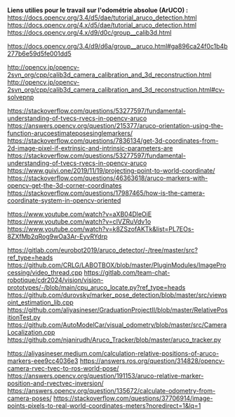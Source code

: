 [order]:       # (5)
[title]:       # (Liens)
[description]: # (Liens utiles)

__Liens utilies pour le travail sur l'odométrie absolue (ArUCO) :__
&nbsp;
https://docs.opencv.org/3.4/d5/dae/tutorial_aruco_detection.html
https://docs.opencv.org/4.x/d5/dae/tutorial_aruco_detection.html
https://docs.opencv.org/4.x/d9/d0c/group__calib3d.html

https://docs.opencv.org/3.4/d9/d6a/group__aruco.html#ga896ca24f0c1b4b277b6e59d5fe001dd5

http://opencv.jp/opencv-2svn_org/cpp/calib3d_camera_calibration_and_3d_reconstruction.html
http://opencv.jp/opencv-2svn_org/cpp/calib3d_camera_calibration_and_3d_reconstruction.html#cv-solvepnp

https://stackoverflow.com/questions/53277597/fundamental-understanding-of-tvecs-rvecs-in-opencv-aruco
https://answers.opencv.org/question/215377/aruco-orientation-using-the-function-arucoestimateposesinglemarkers/
https://stackoverflow.com/questions/7836134/get-3d-coordinates-from-2d-image-pixel-if-extrinsic-and-intrinsic-parameters-are
https://stackoverflow.com/questions/53277597/fundamental-understanding-of-tvecs-rvecs-in-opencv-aruco
https://www.guivi.one/2019/11/19/projecting-point-to-world-coordinate/
https://stackoverflow.com/questions/46363618/aruco-markers-with-opencv-get-the-3d-corner-coordinates
https://stackoverflow.com/questions/17987465/how-is-the-camera-coordinate-system-in-opencv-oriented

https://www.youtube.com/watch?v=aXB04DleOiE
https://www.youtube.com/watch?v=cIVZRuVdv1o 
https://www.youtube.com/watch?v=k8ZSzofAKTk&list=PL7EOs-8ZXfMb2qRog9wOa3Ar-EyvRYdrp

https://gitlab.com/eurobot2019/aruco_detector/-/tree/master/src?ref_type=heads
https://github.com/CRLG/LABOTBOX/blob/master/PluginModules/ImageProcessing/video_thread.cpp
https://gitlab.com/team-chat-robotique/cdr2024/vision/vision-prototypes/-/blob/main/cpu_aruco_locate.py?ref_type=heads
https://github.com/durovsky/marker_pose_detection/blob/master/src/viewpoint_estimation_lib.cpp
https://github.com/aliyasineser/GraduationProjectII/blob/master/RelativePositionTest.py
https://github.com/AutoModelCar/visual_odometry/blob/master/src/CameraLocalization.cpp
https://github.com/njanirudh/Aruco_Tracker/blob/master/aruco_tracker.py

https://aliyasineser.medium.com/calculation-relative-positions-of-aruco-markers-eee9cc4036e3
https://answers.ros.org/question/314828/opencv-camera-rvec-tvec-to-ros-world-pose/
https://answers.opencv.org/question/191153/aruco-relative-marker-position-and-rvectvec-inversion/
https://answers.opencv.org/question/135672/calculate-odometry-from-camera-poses/
https://stackoverflow.com/questions/37706914/image-points-pixels-to-real-world-coordinates-meters?noredirect=1&lq=1

